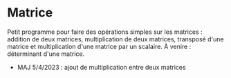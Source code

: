 # Matrice
Petit programme pour faire des opérations simples sur les matrices : addition de deux matrices, multiplication de deux matrices, transposé d'une matrice et multiplication d'une matrice par un scalaire.
À venire : déterminant d'une matrice.

- MAJ 5/4/2023 : ajout de multiplication entre deux matrices 
